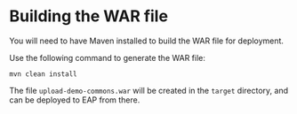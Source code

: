 # Building the WAR file

You will need to have Maven installed to build the WAR file for deployment.

Use the following command to generate the WAR file:

    mvn clean install

The file `upload-demo-commons.war` will be created in the `target` directory, and can be deployed to EAP from there.
